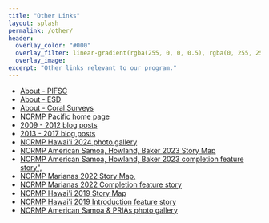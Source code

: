 ```yaml
---
title: "Other Links"
layout: splash
permalink: /other/
header:
  overlay_color: "#000"
  overlay_filter: linear-gradient(rgba(255, 0, 0, 0.5), rgba(0, 255, 255, 0.5))
  overlay_image: 
excerpt: "Other links relevant to our program."
---
```

<ul>
<li><a href = "https://www.fisheries.noaa.gov/about/pacific-islands-fisheries-science-center" target = "_blank"> About - PIFSC</a></li>
<li><a href = "https://www.fisheries.noaa.gov/pacific-islands/ecosystems/surveying-vast-pacific-ocean" target = "_blank"> About - ESD</a></li>
<li><a href = "https://www.fisheries.noaa.gov/pacific-islands/ecosystems/coral-reefs-pacific#corals-of-the-u.s.-pacific-islands-region" target = "_blank">About - Coral Surveys</a></li>
<li><a href = "https://www.fisheries.noaa.gov/pacific-islands/science-data/coral-reef-monitoring-pacific" target = "_blank">NCRMP Pacific home page</a></li>
<li><a href = "https://noaacred.blogspot.com/" target = "_blank">2009 - 2012 blog posts</a></li>
<li><a href = "https://pifscblog.wordpress.com/category/coral-reef-ecosystem/" target = "_blank">2013 - 2017 blog posts</a></li>
<li><a href = "https://www.fisheries.noaa.gov/gallery/monitoring-coral-reefs-hawaii" target = "_blank">NCRMP Hawai'i 2024 photo gallery</a></li>
<li><a href = "https://storymaps.arcgis.com/stories/c0ba9a4cb8d54e3281d7e91f45c6777a" target = "_blank">NCRMP American Samoa, Howland, Baker 2023 Story Map</a></li>
<li><a href = "https://www.fisheries.noaa.gov/feature-story/collaboration-guides-completion-2023-seafloor-mapping-and-coral-reef-assessments" target = "_blank">NCRMP American Samoa, Howland, Baker 2023 completion feature story",</a></li>
<li><a href = "https://storymaps.arcgis.com/stories/21dae1db38774f189dd23510e1f82b0a" target = "_blank">NCRMP Marianas 2022 Story Map,</a></li>
<li><a href = "https://www.fisheries.noaa.gov/feature-story/seafloor-mapping-and-coral-reef-assessments-complete-mariana-archipelago" target = "_blank">NCRMP Marianas 2022 Completion feature story</a></li>
<li><a href = "https://noaa.maps.arcgis.com/apps/MapTour/index.html?appid=30753dfb8d7f4e9a923a4375bab85048" target = "_blank">NCRMP Hawai'i 2019 Story Map</a></li>
<li><a href = "https://www.fisheries.noaa.gov/feature-story/scientists-monitor-coral-reef-ecosystems-throughout-hawaiian-archipelago" target = "_blank">NCRMP Hawai'i 2019 Introduction feature story</a></li>
<li><a href = "https://www.fisheries.noaa.gov/science-blog/sea-tales-deep-dives-and-shallow-reefs" target = "_blank">NCRMP American Samoa & PRIAs photo gallery</a></li>
</ul>